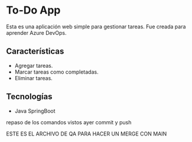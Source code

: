 # To-Do App

Esta es una aplicación web simple para gestionar tareas. Fue creada para aprender Azure DevOps.

## Características
- Agregar tareas.
- Marcar tareas como completadas.
- Eliminar tareas.

## Tecnologías
- Java SpringBoot

repaso de los comandos vistos ayer commit y push 

ESTE ES EL ARCHIVO DE QA PARA HACER UN MERGE CON MAIN